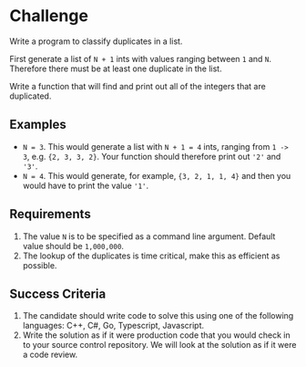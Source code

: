 # Challenge

Write a program to classify duplicates in a list.

First generate a list of `N + 1` ints with values ranging between `1` and `N`. Therefore there must be at least one duplicate in the list.

Write a function that will find and print out all of the integers that are duplicated.

## Examples

- `N = 3`. This would generate a list with `N + 1 = 4` ints, ranging from `1 -> 3`, e.g. `{2, 3, 3, 2}`. Your function should therefore print out `'2'` and `'3'`.
- `N = 4`. This would generate, for example, `{3, 2, 1, 1, 4}` and then you would have to print the value `'1'`.

## Requirements

1. The value `N` is to be specified as a command line argument. Default value should be `1,000,000`.
2. The lookup of the duplicates is time critical, make this as efficient as possible.

## Success Criteria

1. The candidate should write code to solve this using one of the following languages: C++, C#, Go, Typescript, Javascript.
2. Write the solution as if it were production code that you would check in to your source control repository. We will look at the solution as if it were a code review.
